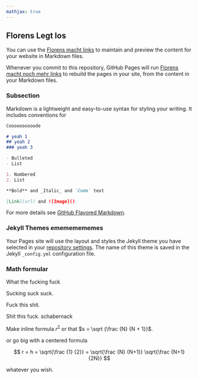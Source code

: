 ```yaml
---
mathjax: true
---
```


## Florens Legt los

You can use the [Florens macht links](https://github.com/f37/f37.github.io/edit/master/index.md) to maintain and preview the content for your website in Markdown files.

Whenever you commit to this repository, GitHub Pages will run [Florens macht noch mehr links](https://jekyllrb.com/) to rebuild the pages in your site, from the content in your Markdown files.

### Subsection

Markdown is a lightweight and easy-to-use syntax for styling your writing. It includes conventions for

```markdown
Coooooooooode

# yeah 1
## yeah 2
### yeah 3

- Bulleted
- List

1. Numbered
2. List

**Bold** and _Italic_ and `Code` text

[Link](url) and ![Image]()
```
For more details see [GitHub Flavored Markdown](https://guides.github.com/features/mastering-markdown/).

### Jekyll Themes emememememes

Your Pages site will use the layout and styles the Jekyll theme you have selected in your [repository settings](https://github.com/f37/f37.github.io/settings). The name of this theme is saved in the Jekyll `_config.yml` configuration file.

### Math formular

What the fucking fuck

Sucking suck suck.

Fuck this shit.

Shit this fuck.
schabernack

Make inline formula $r^2$ or that $s = \sqrt {\frac {N} {N + 1}}$.

or go big with a centered formula

$$ r = h = \sqrt{\frac {1} {2}} = \sqrt{\frac {N} {N+1}} \sqrt{\frac {N+1} {2N}} $$

whatever you wish.
